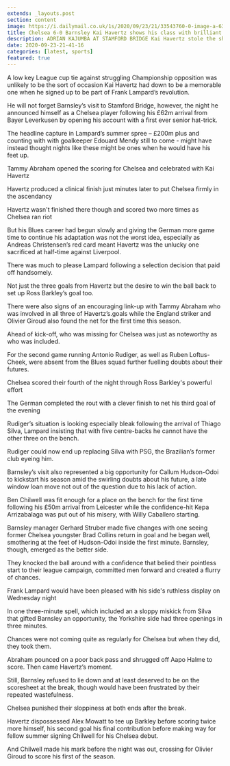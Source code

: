 ```yaml
---
extends: _layouts.post
section: content
image: https://i.dailymail.co.uk/1s/2020/09/23/21/33543760-0-image-a-63_1600893483177.jpg 
title: Chelsea 6-0 Barnsley Kai Havertz shows his class with brilliant hat-trick in emphatic victory 
description: ADRIAN KAJUMBA AT STAMFORD BRIDGE Kai Havertz stole the show as Frank Lampards men run riot against Barnsley to book their spot in the next round of the Carabao Cup. 
date: 2020-09-23-21-41-16 
categories: [latest, sports] 
featured: true 
--- 
```

A low key League cup tie against struggling Championship opposition was unlikely to be the sort of occasion Kai Havertz had down to be a memorable one when he signed up to be part of Frank Lampard’s revolution.

He will not forget Barnsley’s visit to Stamford Bridge, however, the night he announced himself as a Chelsea player following his £62m arrival from Bayer Leverkusen by opening his account with a first ever senior hat-trick.

The headline capture in Lampard’s summer spree – £200m plus and counting with with goalkeeper Edouard Mendy still to come - might have instead thought nights like these might be ones when he would have his feet up. 

Tammy Abraham opened the scoring for Chelsea and celebrated with Kai Havertz

Havertz produced a clinical finish just minutes later to put Chelsea firmly in the ascendancy 

Havertz wasn't finished there though and scored two more times as Chelsea ran riot

But his Blues career had begun slowly and giving the German more game time to continue his adaptation was not the worst idea, especially as Andreas Christensen’s red card meant Havertz was the unlucky one sacrificed at half-time against Liverpool.

There was much to please Lampard following a selection decision that paid off handsomely.

Not just the three goals from Havertz but the desire to win the ball back to set up Ross Barkley’s goal too.

There were also signs of an encouraging link-up with Tammy Abraham who was involved in all three of Havertz’s.goals while the England striker and Olivier Giroud also found the net for the first time this season.

Ahead of kick-off, who was missing for Chelsea was just as noteworthy as who was included.

For the second game running Antonio Rudiger, as well as Ruben Loftus-Cheek, were absent from the Blues squad further fuelling doubts about their futures. 

Chelsea scored their fourth of the night through Ross Barkley's powerful effort

The German completed the rout with a clever finish to net his third goal of the evening

Rudiger’s situation is looking especially bleak following the arrival of Thiago Silva, Lampard insisting that with five centre-backs he cannot have the other three on the bench.

Rudiger could now end up replacing Silva with PSG, the Brazilian’s former club eyeing him.

Barnsley’s visit also represented a big opportunity for Callum Hudson-Odoi to kickstart his season amid the swirling doubts about his future, a late window loan move not out of the question due to his lack of action.

Ben Chilwell was fit enough for a place on the bench for the first time following his £50m arrival from Leicester while the confidence-hit Kepa Arrizabalaga was put out of his misery, with Willy Caballero starting.

Barnsley manager Gerhard Struber made five changes with one seeing former Chelsea youngster Brad Collins return in goal and he began well, smothering at the feet of Hudson-Odoi inside the first minute. Barnsley, though, emerged as the better side.

They knocked the ball around with a confidence that belied their pointless start to their league campaign, committed men forward and created a flurry of chances.

Frank Lampard would have been pleased with his side's ruthless display on Wednesday night

In one three-minute spell, which included an a sloppy miskick from Silva that gifted Barnsley an opportunity, the Yorkshire side had three openings in three minutes.

Chances were not coming quite as regularly for Chelsea but when they did, they took them.

Abraham pounced on a poor back pass and shrugged off Aapo Halme to score. Then came Havertz’s moment.

Still, Barnsley refused to lie down and at least deserved to be on the scoresheet at the break, though would have been frustrated by their repeated wastefulness.

Chelsea punished their sloppiness at both ends after the break.

Havertz dispossessed Alex Mowatt to tee up Barkley before scoring twice more himself, his second goal his final contribution before making way for fellow summer signing Chilwell for his Chelsea debut.

And Chilwell made his mark before the night was out, crossing for Olivier Giroud to score his first of the season.

